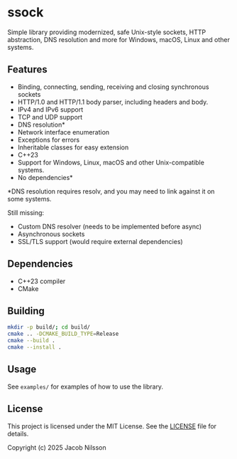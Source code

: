 # ssock

Simple library providing modernized, safe Unix-style sockets, HTTP abstraction, DNS resolution and more for Windows, macOS, Linux and other systems.

## Features

- Binding, connecting, sending, receiving and closing synchronous sockets
- HTTP/1.0 and HTTP/1.1 body parser, including headers and body.
- IPv4 and IPv6 support
- TCP and UDP support
- DNS resolution*
- Network interface enumeration
- Exceptions for errors
- Inheritable classes for easy extension
- C++23
- Support for Windows, Linux, macOS and other Unix-compatible systems.
- No dependencies*

*DNS resolution requires resolv, and you may need to link against it on some systems.

Still missing:

- Custom DNS resolver (needs to be implemented before async)
- Asynchronous sockets
- SSL/TLS support (would require external dependencies)

## Dependencies

- C++23 compiler
- CMake

## Building

```bash
mkdir -p build/; cd build/
cmake .. -DCMAKE_BUILD_TYPE=Release
cmake --build .
cmake --install .
```

## Usage

See `examples/` for examples of how to use the library.

## License

This project is licensed under the MIT License. See the [LICENSE](LICENSE) file for details.

Copyright (c) 2025 Jacob Nilsson
